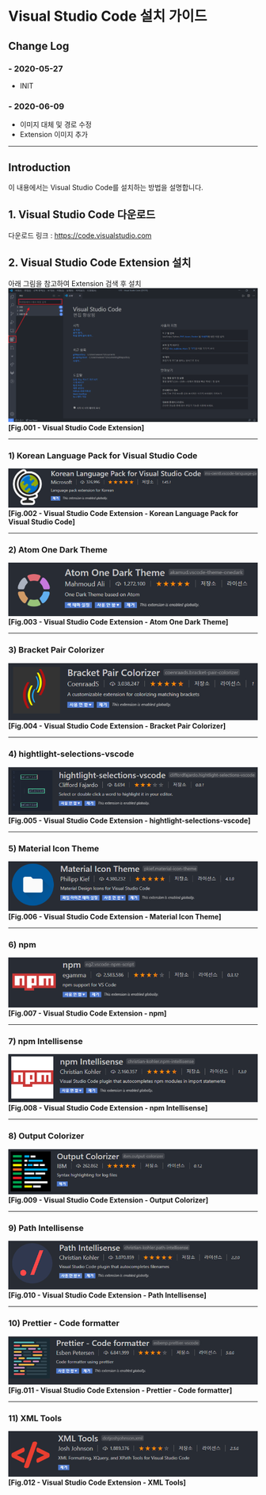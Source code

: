 # **Visual Studio Code 설치 가이드**

## Change Log

### - 2020-05-27
  - INIT

### - 2020-06-09
  - 이미지 대체 및 경로 수정
  - Extension 이미지 추가

---
## **Introduction**
이 내용에서는 Visual Studio Code를 설치하는 방법을 설명합니다.


## **1. Visual Studio Code 다운로드**

다운로드 링크 : https://code.visualstudio.com

## **2. Visual Studio Code Extension 설치**

아래 그림을 참고하여 Extension 검색 후 설치
![image](../image/Software-installation/VSCODE/image001.png)   
**[Fig.001 - Visual Studio Code Extension]**

---
### **1) Korean Language Pack for Visual Studio Code**
![image](../image/Software-installation/VSCODE/image004.png)   
**[Fig.002 - Visual Studio Code Extension - Korean Language Pack for Visual Studio Code]**

---
### **2) Atom One Dark Theme**
![image](../image/Software-installation/VSCODE/image002.png)   
**[Fig.003 - Visual Studio Code Extension - Atom One Dark Theme]**

---
### **3) Bracket Pair Colorizer**
![image](../image/Software-installation/VSCODE/image003.png)   
**[Fig.004 - Visual Studio Code Extension - Bracket Pair Colorizer]**

---
### **4) hightlight-selections-vscode**
![image](../image/Software-installation/VSCODE/image005.png)   
**[Fig.005 - Visual Studio Code Extension - hightlight-selections-vscode]**

---
### **5) Material Icon Theme**
![image](../image/Software-installation/VSCODE/image006.png)   
**[Fig.006 - Visual Studio Code Extension - Material Icon Theme]**

---
### **6) npm**
![image](../image/Software-installation/VSCODE/image007.png)   
**[Fig.007 - Visual Studio Code Extension - npm]**

---
### **7) npm Intellisense**
![image](../image/Software-installation/VSCODE/image008.png)   
**[Fig.008 - Visual Studio Code Extension - npm Intellisense]**

---
### **8) Output Colorizer**
![image](../image/Software-installation/VSCODE/image009.png)   
**[Fig.009 - Visual Studio Code Extension - Output Colorizer]**

---
### **9) Path Intellisense**
![image](../image/Software-installation/VSCODE/image010.png)   
**[Fig.010 - Visual Studio Code Extension - Path Intellisense]**

---
### **10) Prettier - Code formatter**
![image](../image/Software-installation/VSCODE/image011.png)   
**[Fig.011 - Visual Studio Code Extension - Prettier - Code formatter]**

---
### **11) XML Tools**
![image](../image/Software-installation/VSCODE/image012.png)   
**[Fig.012 - Visual Studio Code Extension - XML Tools]**
